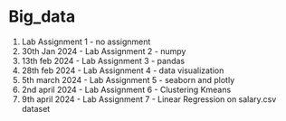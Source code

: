 # Big_data
1. Lab Assignment 1 - no assignment
2. 30th Jan 2024 - Lab Assignment 2 - numpy
3. 13th feb 2024 - Lab Assignment 3 - pandas
4. 28th feb 2024 - Lab Assignment 4 - data visualization
5. 5th march 2024 - Lab Assignment 5 - seaborn and plotly
6. 2nd april 2024 - Lab Assignment 6 - Clustering Kmeans
7. 9th april 2024 - Lab Assignment 7 - Linear Regression on salary.csv dataset
